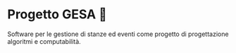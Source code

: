 # Progetto GESA 🏡

Software per le gestione di stanze ed eventi come progetto di progettazione algoritmi e computabilità.
